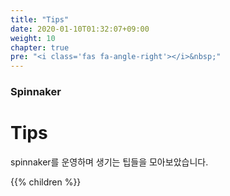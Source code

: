 ```yaml
---
title: "Tips"
date: 2020-01-10T01:32:07+09:00
weight: 10
chapter: true
pre: "<i class='fas fa-angle-right'></i>&nbsp;"
---
```


### Spinnaker

# Tips

spinnaker를 운영하며 생기는 팁들을 모아보았습니다.

{{% children %}}
